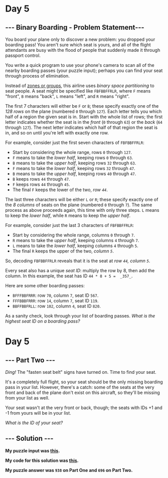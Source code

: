# Day 5 

## --- Binary Boarding - Problem Statement---

You board your plane only to discover a new problem: you dropped your boarding pass! You aren't sure which seat is yours, and all of the flight attendants are busy with the flood of people that suddenly made it through passport control.

You write a  quick program  to use your phone's camera to scan all of the nearby boarding passes (your puzzle input); perhaps you can find your seat through process of elimination.

Instead of  [zones or groups](https://www.youtube.com/watch?v=oAHbLRjF0vo), this airline uses  _binary space partitioning_  to seat people. A seat might be specified like  `FBFBBFFRLR`, where  `F`  means "front",  `B`  means "back",  `L`  means "left", and  `R`  means "right".

The first 7 characters will either be  `F`  or  `B`; these specify exactly one of the  _128 rows_  on the plane (numbered  `0`  through  `127`). Each letter tells you which half of a region the given seat is in. Start with the whole list of rows; the first letter indicates whether the seat is in the  _front_  (`0`  through  `63`) or the  _back_  (`64`  through  `127`). The next letter indicates which half of that region the seat is in, and so on until you're left with exactly one row.

For example, consider just the first seven characters of  `FBFBBFFRLR`:

-   Start by considering the whole range, rows  `0`  through  `127`.
-   `F`  means to take the  _lower half_, keeping rows  `0`  through  `63`.
-   `B`  means to take the  _upper half_, keeping rows  `32`  through  `63`.
-   `F`  means to take the  _lower half_, keeping rows  `32`  through  `47`.
-   `B`  means to take the  _upper half_, keeping rows  `40`  through  `47`.
-   `B`  keeps rows  `44`  through  `47`.
-   `F`  keeps rows  `44`  through  `45`.
-   The final  `F`  keeps the lower of the two,  _row  `44`_.

The last three characters will be either  `L`  or  `R`; these specify exactly one of the  _8 columns_  of seats on the plane (numbered  `0`  through  `7`). The same process as above proceeds again, this time with only three steps.  `L`  means to keep the  _lower half_, while  `R`  means to keep the  _upper half_.

For example, consider just the last 3 characters of  `FBFBBFFRLR`:

-   Start by considering the whole range, columns  `0`  through  `7`.
-   `R`  means to take the  _upper half_, keeping columns  `4`  through  `7`.
-   `L`  means to take the  _lower half_, keeping columns  `4`  through  `5`.
-   The final  `R`  keeps the upper of the two,  _column  `5`_.

So, decoding  `FBFBBFFRLR`  reveals that it is the seat at  _row  `44`, column  `5`_.

Every seat also has a unique  _seat ID_: multiply the row by 8, then add the column. In this example, the seat has ID  `44 * 8 + 5 =  _357_`.

Here are some other boarding passes:

-   `BFFFBBFRRR`: row  `70`, column  `7`, seat ID  `567`.
-   `FFFBBBFRRR`: row  `14`, column  `7`, seat ID  `119`.
-   `BBFFBBFRLL`: row  `102`, column  `4`, seat ID  `820`.

As a sanity check, look through your list of boarding passes.  _What is the highest seat ID on a boarding pass?_


# Day 5

## --- Part Two ---

_Ding!_  The "fasten seat belt" signs have turned on. Time to find your seat.

It's a completely full flight, so your seat should be the only missing boarding pass in your list. However, there's a catch: some of the seats at the very front and back of the plane don't exist on this aircraft, so they'll be missing from your list as well.

Your seat wasn't at the very front or back, though; the seats with IDs +1 and -1 from yours will be in your list.

_What is the ID of your seat?_



## --- Solution ---

**My puzzle input was [this](input.txt).**


**My code for this solution was [this](main.py).**


**My puzzle answer was  `938` on Part One and `696` on Part Two.**

